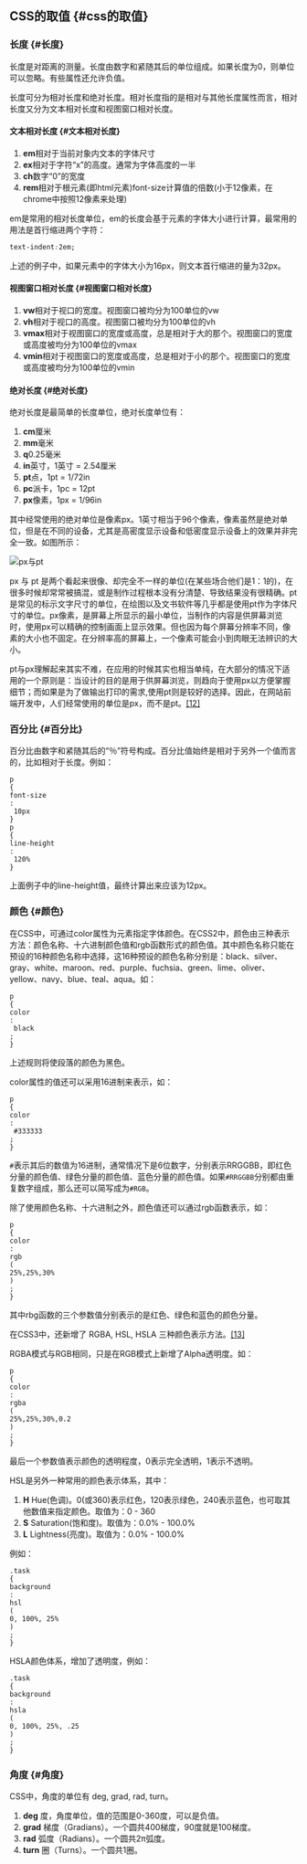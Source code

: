 ## CSS的取值 {#css的取值}

### 长度 {#长度}

长度是对距离的测量。长度由数字和紧随其后的单位组成。如果长度为0，则单位可以忽略。有些属性还允许负值。

长度可分为相对长度和绝对长度。相对长度指的是相对与其他长度属性而言，相对长度又分为文本相对长度和视图窗口相对长度。

#### 文本相对长度 {#文本相对长度}

1. **em**相对于当前对象内文本的字体尺寸
2. **ex**相对于字符“x”的高度。通常为字体高度的一半
3. **ch**数字“0”的宽度
4. **rem**相对于根元素\(即html元素\)font-size计算值的倍数\(小于12像素，在chrome中按照12像素来处理\)

em是常用的相对长度单位，em的长度会基于元素的字体大小进行计算，最常用的用法是首行缩进两个字符：

```css
text-indent:2em;
```

上述的例子中，如果元素中的字体大小为16px，则文本首行缩进的量为32px。

#### 视图窗口相对长度 {#视图窗口相对长度}

1. **vw**相对于视口的宽度。视图窗口被均分为100单位的vw
2. **vh**相对于视口的高度。视图窗口被均分为100单位的vh
3. **vmax**相对于视图窗口的宽度或高度，总是相对于大的那个。视图窗口的宽度或高度被均分为100单位的vmax
4. **vmin**相对于视图窗口的宽度或高度，总是相对于小的那个。视图窗口的宽度或高度被均分为100单位的vmin

#### 绝对长度 {#绝对长度}

绝对长度是最简单的长度单位，绝对长度单位有：

1. **cm**厘米
2. **mm**毫米
3. **q**0.25毫米
4. **in**英寸，1英寸 = 2.54厘米
5. **pt**点，1pt = 1/72in
6. **pc**派卡，1pc = 12pt
7. **px**像素，1px = 1/96in

其中经常使用的绝对单位是像素px。1英寸相当于96个像素，像素虽然是绝对单位，但是在不同的设备，尤其是高密度显示设备和低密度显示设备上的效果并非完全一致。如图所示：

![](https://yangjh.gitee.io/front-end/images/pixel.png "px与pt")

px 与 pt 是两个看起来很像、却完全不一样的单位\(在某些场合他们是1：1的\)，在很多时候却常常被搞混，或是制作过程根本没有分清楚、导致结果没有很精确。pt是常见的标示文字尺寸的单位，在绘图以及文书软件等几乎都是使用pt作为字体尺寸的单位。px像素，是屏幕上所显示的最小单位，当制作的内容是供屏幕浏览时，使用px可以精确的控制画面上显示效果。但也因为每个屏幕分辨率不同，像素的大小也不固定。在分辨率高的屏幕上，一个像素可能会小到肉眼无法辨识的大小。

pt与px理解起来其实不难，在应用的时候其实也相当单纯，在大部分的情况下适用的一个原则是：当设计的目的是用于供屏幕浏览，则趋向于使用px以方便掌握细节；而如果是为了做输出打印的需求,使用pt则是较好的选择。因此，在网站前端开发中，人们经常使用的单位是px，而不是pt。[\[12\]](https://yangjh.gitee.io/front-end/References.html#cite-12)

### 百分比 {#百分比}

百分比由数字和紧随其后的“％”符号构成。百分比值始终是相对于另外一个值而言的，比如相对于长度。例如：

```
p
{
font-size
:
 10px 
}
p
{
line-height
:
 120% 
}
```

上面例子中的line-height值，最终计算出来应该为12px。

### 颜色 {#颜色}

在CSS中，可通过color属性为元素指定字体颜色。在CSS2中，颜色由三种表示方法：颜色名称、十六进制颜色值和rgb函数形式的颜色值。其中颜色名称只能在预设的16种颜色名称中选择，这16种预设的颜色名称分别是：black、silver、gray、white、maroon、red、purple、fuchsia、green、lime、oliver、yellow、navy、blue、teal、aqua。如：

```
p
{
color
:
 black
;
}
```

上述规则将使段落的颜色为黑色。

color属性的值还可以采用16进制来表示，如：

```
p
{
color
:
 #333333
;
}
```

`#`表示其后的数值为16进制，通常情况下是6位数字，分别表示RRGGBB，即红色分量的颜色值、绿色分量的颜色值、蓝色分量的颜色值。如果`#RRGGBB`分别都由重复数字组成，那么还可以简写成为`#RGB`。

除了使用颜色名称、十六进制之外，颜色值还可以通过rgb函数表示，如：

```
p
{
color
:
rgb
(
25%,25%,30%
)
;
}
```

其中rbg函数的三个参数值分别表示的是红色、绿色和蓝色的颜色分量。

在CSS3中，还新增了 RGBA, HSL, HSLA 三种颜色表示方法。[\[13\]](https://yangjh.gitee.io/front-end/References.html#cite-13)

RGBA模式与RGB相同，只是在RGB模式上新增了Alpha透明度。如：

```
p
{
color
:
rgba
(
25%,25%,30%,0.2
)
;
}
```

最后一个参数值表示颜色的透明程度，0表示完全透明，1表示不透明。

HSL是另外一种常用的颜色表示体系，其中：

1. **H**
   Hue\(色调\)。0\(或360\)表示红色，120表示绿色，240表示蓝色，也可取其他数值来指定颜色。取值为：0 - 360
2. **S**
   Saturation\(饱和度\)。取值为：0.0% - 100.0%
3. **L**
   Lightness\(亮度\)。取值为：0.0% - 100.0%

例如：

```
.task
{
background
:
hsl
(
0, 100%, 25%
)
;
}
```

HSLA颜色体系，增加了透明度，例如：

```
.task
{
background
:
hsla
(
0, 100%, 25%, .25
)
;
}
```

### 角度 {#角度}

CSS中，角度的单位有 deg, grad, rad, turn。

1. **deg**
   度，角度单位，值的范围是0-360度，可以是负值。
2. **grad**
   梯度（Gradians）。一个圆共400梯度，90度就是100梯度。
3. **rad**
   弧度（Radians）。一个圆共2π弧度。
4. **turn**
   圈（Turns）。一个圆共1圈。



